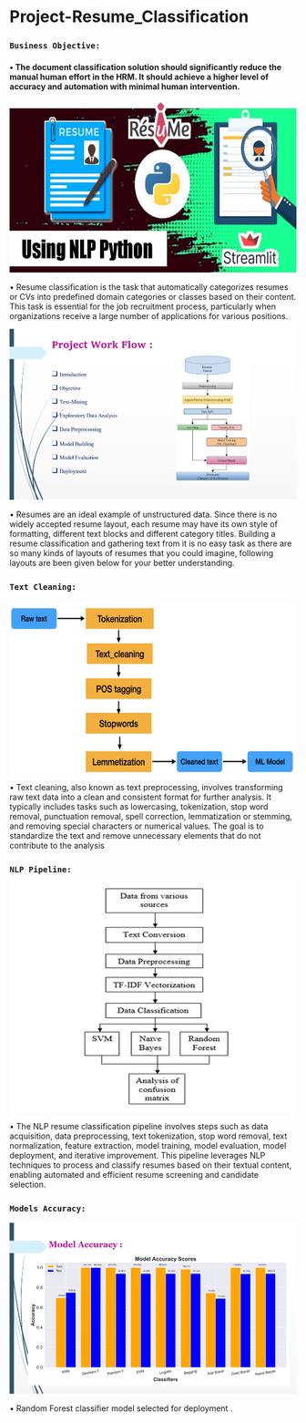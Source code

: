 # Project-Resume_Classification
### `Business Objective:`
<h4>&#x2022; The document classification solution should significantly reduce the manual human effort in the HRM. It should achieve a higher level of accuracy and automation with minimal human intervention.</h4>
 

<div align="center">
    <img src="https://github.com/ShubhamMore4/Project-Resume_Classification/blob/master/Resume_image.jpg" height= "300" width="700" />
</div>
<p>&#x2022; Resume classification is the task that automatically categorizes resumes or CVs into predefined domain categories or classes based on their content. This task is essential for the job recruitment process, particularly when organizations receive a large number of applications for various positions.</p>


<div align="center">
    <img src="https://github.com/ShubhamMore4/Project-Resume_Classification/blob/master/Project%20Work%20Flow.png" height= "300" width="700" />
</div>
<p>&#x2022; Resumes are an ideal example of unstructured data. Since there is no widely accepted resume layout, each resume may have its own style of formatting, different text blocks and different category titles. Building a resume classification and gathering text from it is no easy task as there are so many kinds of layouts of resumes that you could imagine, following layouts are been given below for your better understanding.</p>

### `Text Cleaning:`
<div align="center">
    <img src="https://github.com/ShubhamMore4/Project-Resume_Classification/blob/master/Cleaning%20Steps.png" height= "300" width="700" />
</div>
<p>&#x2022; Text cleaning, also known as text preprocessing, involves transforming raw text data into a clean and consistent format for further analysis. It typically includes tasks such as lowercasing, tokenization, stop word removal, punctuation removal, spell correction, lemmatization or stemming, and removing special characters or numerical values. The goal is to standardize the text and remove unnecessary elements that do not contribute to the analysis</p>



### `NLP Pipeline:`
<div align="center">
    <img src="https://github.com/ShubhamMore4/Project-Resume_Classification/blob/master/NLP%20pipeline.JPG" height= "400" width="700" />
</div>
<p>&#x2022; The NLP resume classification pipeline involves steps such as data acquisition, data preprocessing, text tokenization, stop word removal, text normalization, feature extraction, model training, model evaluation, model deployment, and iterative improvement. This pipeline leverages NLP techniques to process and classify resumes based on their textual content, enabling automated and efficient resume screening and candidate selection.</p>

### `Models Accuracy:`
<div align="center">
    <img src="https://github.com/ShubhamMore4/Project-Resume_Classification/blob/master/Model%20Accuracy.png" height= "300" width="700" />
</div>
<p>&#x2022; Random Forest classifier model selected for deployment .</p>
